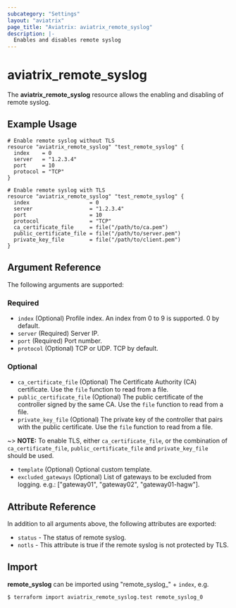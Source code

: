 ```yaml
---
subcategory: "Settings"
layout: "aviatrix"
page_title: "Aviatrix: aviatrix_remote_syslog"
description: |-
  Enables and disables remote syslog
---
```


# aviatrix_remote_syslog

The **aviatrix_remote_syslog** resource allows the enabling and disabling of remote syslog.

## Example Usage

```hcl
# Enable remote syslog without TLS
resource "aviatrix_remote_syslog" "test_remote_syslog" {
  index    = 0
  server   = "1.2.3.4"
  port     = 10
  protocol = "TCP"
}
```

```hcl
# Enable remote syslog with TLS
resource "aviatrix_remote_syslog" "test_remote_syslog" {
  index                   = 0
  server                  = "1.2.3.4"
  port                    = 10
  protocol                = "TCP"
  ca_certificate_file     = file("/path/to/ca.pem")
  public_certificate_file = file("/path/to/server.pem")
  private_key_file        = file("/path/to/client.pem")
}
```

## Argument Reference

The following arguments are supported:

### Required
* `index` (Optional) Profile index. An index from 0 to 9 is supported. 0 by default.
* `server` (Required) Server IP.
* `port` (Required) Port number.
* `protocol` (Optional) TCP or UDP. TCP by default.

### Optional
* `ca_certificate_file` (Optional) The Certificate Authority (CA) certificate. Use the `file` function to read from a file.
* `public_certificate_file` (Optional) The public certificate of the controller signed by the same CA. Use the `file` function to read from a file.
* `private_key_file` (Optional) The private key of the controller that pairs with the public certificate. Use the `file` function to read from a file.
  
~> **NOTE:** To enable TLS, either `ca_certificate_file`, or the combination of `ca_certificate_file`, `public_certificate_file` and `private_key_file` should be used.

* `template` (Optional) Optional custom template.
* `excluded_gateways` (Optional) List of gateways to be excluded from logging. e.g.: ["gateway01", "gateway02", "gateway01-hagw"].

## Attribute Reference

In addition to all arguments above, the following attributes are exported:

* `status` - The status of remote syslog.
* `notls` - This attribute is true if the remote syslog is not protected by TLS.

## Import

**remote_syslog** can be imported using "remote_syslog_" + `index`, e.g.

```
$ terraform import aviatrix_remote_syslog.test remote_syslog_0
```
